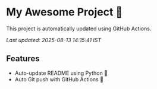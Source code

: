 # My Awesome Project 🚀

This project is automatically updated using GitHub Actions.

_Last updated: 2025-08-13 14:15:41 IST_

## Features
- Auto-update README using Python 🐍
- Auto Git push with GitHub Actions 🤖
